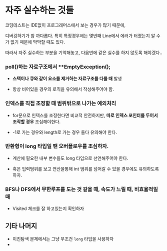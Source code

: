 # 자주 실수하는 것들

코딩테스트는 IDE없이 프로그래머스에서 보는 경우가 많기 때문에, 

디버깅하기가 참 까다롭다. 특히 특정경우에는 몇번째 Line에서 에러가 터졌는지 알 수가 없기 때문에 막막할 때도 있다.

따라서 자주 실수하는 부분을 기억해놓고, 다음번에 같은 실수를 하지 않도록 해야겠다..


### poll()하는 자료구조에서 **EmptyException();

- **스택이나 큐와 같이 요소를 제거하는 자료구조를 다룰 때** 발생

- 항상 비어있을 경우의 로직을 유의해서 작성해주어야 함.

### 인덱스를 직접 조정할 때 범위밖으로 나가는 예외처리

- for문으로 인덱스를 조정한다면 비교적 안전하지만, **따로 인덱스 포인터를 두어서 조작할 경우** 조심해야한다.

- -1로 가는 경우와 length로 가는 경우 둘다 유의해야 한다.

### 반환형이 long 타입일 땐 오버플로우를 조심하자.

- 계산에 필요한 내부 변수들도 long 타입으로 선언해주어야 한다.

- 혹은 입력범위를 보고 연산을통해 int 범위를 넘어갈 수 있을 경우에도 유의하도록 하자.

### BFS나 DFS에서 무한루프를 도는 것 같을 때, 속도가 느릴 때, 비효율적일 때

- Visited 체크를 잘 하고있는지 확인하자

## 기타 나머지

- 이진탐색 문제에서는 그냥 무조건  `long` 타입을 사용하자
- 

